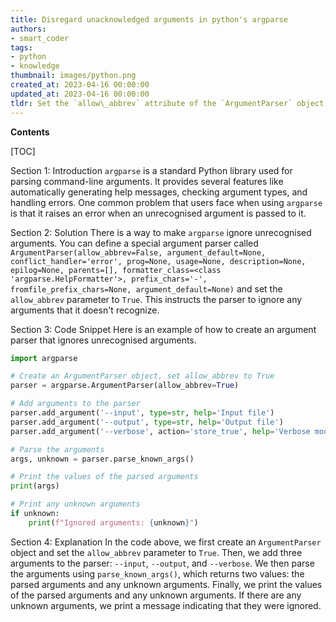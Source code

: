 ```yaml
---
title: Disregard unacknowledged arguments in python's argparse
authors:
- smart_coder
tags:
- python
- knowledge
thumbnail: images/python.png
created_at: 2023-04-16 00:00:00
updated_at: 2023-04-16 00:00:00
tldr: Set the `allow\_abbrev` attribute of the `ArgumentParser` object to `True` to ignore unrecognised arguments in Python argparse.
---
```


**Contents**

[TOC]

Section 1: Introduction 
`argparse` is a standard Python library used for parsing command-line arguments. It provides several features like automatically generating help messages, checking argument types, and handling errors. One common problem that users face when using `argparse` is that it raises an error when an unrecognised argument is passed to it. 

Section 2: Solution 
There is a way to make `argparse` ignore unrecognised arguments. You can define a special argument parser called `ArgumentParser(allow_abbrev=False, argument_default=None, conflict_handler='error', prog=None, usage=None, description=None, epilog=None, parents=[], formatter_class=<class 'argparse.HelpFormatter'>, prefix_chars='-', fromfile_prefix_chars=None, argument_default=None)` and set the `allow_abbrev` parameter to `True`. This instructs the parser to ignore any arguments that it doesn't recognize. 

Section 3: Code Snippet
Here is an example of how to create an argument parser that ignores unrecognised arguments. 


```python 
import argparse

# Create an ArgumentParser object, set allow_abbrev to True
parser = argparse.ArgumentParser(allow_abbrev=True)

# Add arguments to the parser
parser.add_argument('--input', type=str, help='Input file')
parser.add_argument('--output', type=str, help='Output file')
parser.add_argument('--verbose', action='store_true', help='Verbose mode')

# Parse the arguments
args, unknown = parser.parse_known_args()

# Print the values of the parsed arguments
print(args)

# Print any unknown arguments
if unknown:
    print(f"Ignored arguments: {unknown}")
``` 

Section 4: Explanation 
In the code above, we first create an `ArgumentParser` object and set the `allow_abbrev` parameter to `True`. Then, we add three arguments to the parser: `--input`, `--output`, and `--verbose`. We then parse the arguments using `parse_known_args()`, which returns two values: the parsed arguments and any unknown arguments. Finally, we print the values of the parsed arguments and any unknown arguments. If there are any unknown arguments, we print a message indicating that they were ignored.
